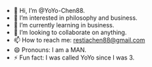 - 👋 Hi, I’m @YoYo-Chen88.
- 👀 I’m interested in philosophy and business.
- 🌱 I’m currently learning in business.
- 💞️ I’m looking to collaborate on anything.
- 📫 How to reach me: restiachen88@gmail.com
- 😄 Pronouns: I am a MAN.
- ⚡ Fun fact: I was called YoYo since I was 3.

<!---
YoYo-Chen88/YoYo-Chen88 is a ✨ special ✨ repository because its `README.md` (this file) appears on your GitHub profile.
You can click the Preview link to take a look at your changes.
--->
